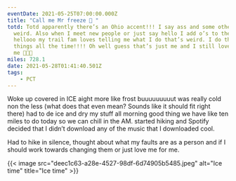 ```yaml
---
eventDate: 2021-05-25T07:00:00.000Z
title: "Call me Mr freeze 🥶 "
totd: Totd apparently there’s an Ohio accent!!! I say ass and some other words
  weird. Also when I meet new people or just say hello I add o’s to the end like
  hellooo my trail fam loves telling me what I do that’s weird. I do these
  things all the time!!!! Oh well guess that’s just me and I still love
  me 🥰🥰🥰
miles: 728.1
date: 2021-05-28T01:41:40.501Z
tags: 
    - PCT
---
```

Woke up covered in ICE aight more like frost buuuuuuuuut was really cold non the less (what does that even mean? Sounds like it should fit right there) had to de ice and dry my stuff all morning good thing we have like ten miles to do today so we can chill in the AM. started hiking and Spotify decided that I didn’t download any of the music that I downloaded cool.



Had to hike in silence, thought about what my faults are as a person and if I should work towards changing them or just love me for me.



{{< image src="deec1c63-a28e-4527-98df-6d74905b5485.jpeg" alt="Ice time" title="Ice time" >}}